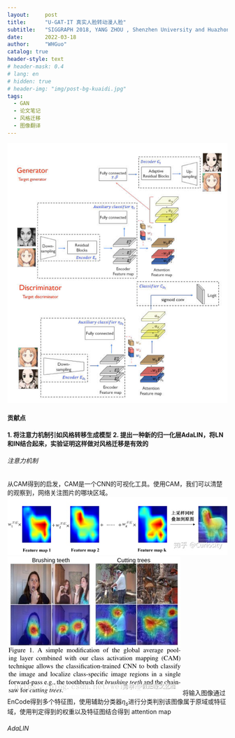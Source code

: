 ```yaml
---
layout:     post
title:      "U-GAT-IT 真实人脸转动漫人脸"
subtitle:   "SIGGRAPH 2018, YANG ZHOU , Shenzhen University and Huazhong University of Science & Technology"
date:       2022-03-18
author:     "WHGuo"
catalog: true
header-style: text
# header-mask: 0.4
# lang: en
# hidden: true
# header-img: "img/post-bg-kuaidi.jpg"
tags:
  - GAN
  - 论文笔记
  - 风格迁移
  - 图像翻译
---
```

![网络结构](../img/U_GAT_IT/Snipaste_2022-03-20_22-34-34.jpg)

#### 贡献点
**1. 将注意力机制引如风格转移生成模型**
**2. 提出一种新的归一化层AdaLIN，将LN和IN结合起来，实验证明这样做对风格迁移是有效的**

###### 注意力机制
从CAM得到的启发，CAM是一个CNN的可视化工具。使用CAM，我们可以清楚的观察到，网络关注图片的哪块区域。
![网络结构](../img/U_GAT_IT/v2-a0a76e2d3fa0475c39a990ae26844bee_b.jpg)
![网络结构](../img/U_GAT_IT/v2-a2b7d9ca5ab237a674ec8ebb808350ed_b.jpg)
将输入图像通过EnCode得到多个特征图，使用辅助分类器$\eta_s$进行分类判别该图像属于原域或特征域，使用判定得到的权重以及特征图结合得到 attention map
###### AdaLIN

